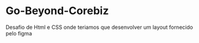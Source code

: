 # Go-Beyond-Corebiz

Desafio de Html e CSS onde teriamos que desenvolver um layout fornecido pelo figma
